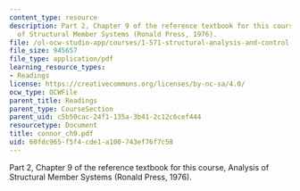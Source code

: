 ```yaml
---
content_type: resource
description: Part 2, Chapter 9 of the reference textbook for this course, Analysis
  of Structural Member Systems (Ronald Press, 1976).
file: /ol-ocw-studio-app/courses/1-571-structural-analysis-and-control-spring-2004/60fdc965f5f4cde1a100743ef76f7c58_connor_ch9.pdf
file_size: 945657
file_type: application/pdf
learning_resource_types:
- Readings
license: https://creativecommons.org/licenses/by-nc-sa/4.0/
ocw_type: OCWFile
parent_title: Readings
parent_type: CourseSection
parent_uid: c5b50cac-24f1-135a-3b41-2c12c6cef444
resourcetype: Document
title: connor_ch9.pdf
uid: 60fdc965-f5f4-cde1-a100-743ef76f7c58
---
```

Part 2, Chapter 9 of the reference textbook for this course, Analysis of Structural Member Systems (Ronald Press, 1976).